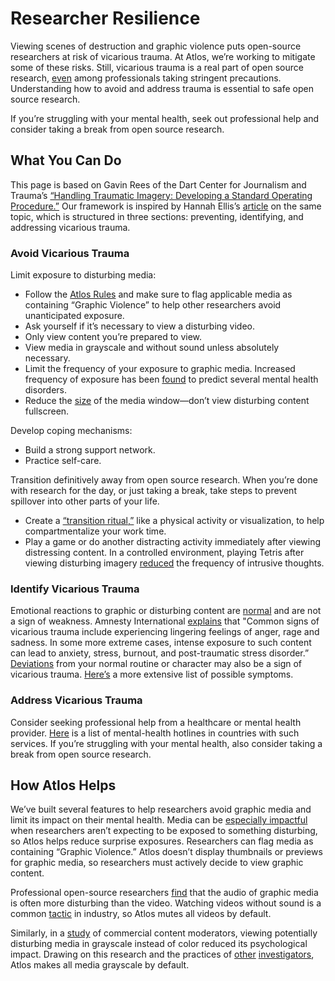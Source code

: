 # Researcher Resilience

Viewing scenes of destruction and graphic violence puts open-source researchers at risk of vicarious trauma. At Atlos, we’re working to mitigate some of these risks. Still, vicarious trauma is a real part of open source research, [even](https://gijn.org/2019/02/05/open-source-investigations-how-to-prevent-address-and-identify-vicarious-trauma/) among professionals taking stringent precautions. Understanding how to avoid and address trauma is essential to safe open source research. 

If you’re struggling with your mental health, seek out professional help and consider taking a break from open source research. 

## What You Can Do

This page is based on Gavin Rees of the Dart Center for Journalism and Trauma’s [“Handling Traumatic Imagery: Developing a Standard Operating Procedure.”](https://dartcenter.org/resources/handling-traumatic-imagery-developing-standard-operating-procedure) Our framework is inspired by Hannah Ellis’s [article](https://gijn.org/2019/02/05open-source-investigations-how-to-prevent-address-and-identify-vicarious-trauma/) on the same topic, which is structured in three sections: preventing, identifying, and addressing vicarious trauma. 

### Avoid Vicarious Trauma

Limit exposure to disturbing media:
- Follow the [Atlos Rules](https://github.com/milesmcc/atlos/blob/main/policy/RULES.md) and make sure to flag applicable media as containing “Graphic Violence” to help other researchers avoid unanticipated exposure. 
- Ask yourself if it’s necessary to view a disturbing video.
- Only view content you’re prepared to view.
- View media in grayscale and without sound unless absolutely necessary.
- Limit the frequency of your exposure to graphic media. Increased frequency of exposure has been [found](https://journals.sagepub.com/doi/full/10.1177/2054270414533323) to predict several mental health disorders. 
- Reduce the [size](https://dartcenter.org/content/working-with-traumatic-imagery) of the media window—don’t view disturbing content fullscreen. 

Develop coping mechanisms:
- Build a strong support network.
- Practice self-care.

Transition definitively away from open source research. When you’re done with research for the day, or just taking a break, take steps to prevent spillover into other parts of your life. 
- Create a [“transition ritual,”](https://dartcenter.org/resources/handling-traumatic-imagery-developing-standard-operating-procedure#_ftn4) like a physical activity or visualization, to help compartmentalize your work time. 
- Play a game or do another distracting activity immediately after viewing distressing content. In a controlled environment, playing Tetris after viewing disturbing imagery [reduced](https://www.ncbi.nlm.nih.gov/pmc/articles/PMC4526368/) the frequency of intrusive thoughts. 


### Identify Vicarious Trauma

Emotional reactions to graphic or disturbing content are [normal](https://www.ohchr.org/sites/default/files/Documents/Publications/OHCHR_BerkeleyProtocol.pdf) and are not a sign of weakness. Amnesty International [explains](https://www.amnesty.org/en/latest/news/2019/02/how-activists-and-reporters-can-protect-themselves-from-secondary-trauma/) that "Common signs of vicarious trauma include experiencing lingering feelings of anger, rage and sadness. In some more extreme cases, intense exposure to such content can lead to anxiety, stress, burnout, and post-traumatic stress disorder.” [Deviations](https://dartcenter.org/resources/handling-traumatic-imagery-developing-standard-operating-procedure#_ftn4) from your normal routine or character may also be a sign of vicarious trauma. [Here’s](https://ovc.ojp.gov/program/vtt/what-is-vicarious-trauma#what-are-some-common-negative-reactions-to-vicarious-trauma) a more extensive list of possible symptoms.

### Address Vicarious Trauma

Consider seeking professional help from a healthcare or mental health provider. [Here](https://unitedgmh.org/mental-health-support) is a list of mental-health hotlines in countries with such services. If you’re struggling with your mental health, also consider taking a break from open source research.

## How Atlos Helps

We’ve built several features to help researchers avoid graphic media and limit its impact on their mental health. Media can be [especially impactful](http://eyewitnessmediahub.com/research/vicarious-trauma/findings/what-makes-eyewitness-media-traumatic-) when researchers aren’t expecting to be exposed to something disturbing, so Atlos helps reduce surprise exposures. Researchers can flag media as containing “Graphic Violence.” Atlos doesn’t display thumbnails or previews for graphic media, so researchers must actively decide to view graphic content. 

Professional open-source researchers [find](http://eyewitnessmediahub.com/research/vicarious-trauma/findings/what-makes-eyewitness-media-traumatic-) that the audio of graphic media is often more disturbing than the video. Watching videos without sound is a common [tactic](https://www.hhrjournal.org/2020/05/safer-viewing-a-study-of-secondary-trauma-mitigation-techniques-in-open-source-investigations/) in industry, so Atlos mutes all videos by default. 

Similarly, in a [study](https://ojs.aaai.org/index.php/HCOMP/article/view/5270/5122) of commercial content moderators, viewing potentially disturbing media in grayscale instead of color reduced its psychological impact. Drawing on this research and the practices of [other](https://dartcenter.org/resources/handling-traumatic-imagery-developing-standard-operating-procedure) [investigators](https://osintcurio.us/2020/06/08/vicarious-trauma-and-osint-a-practical-guide/), Atlos makes all media grayscale by default.
